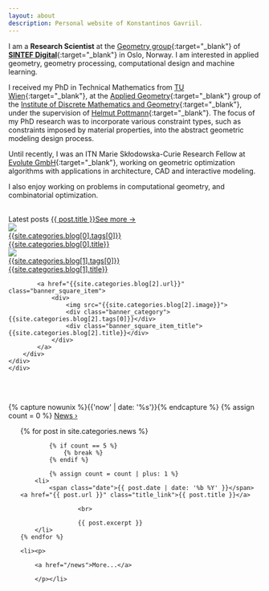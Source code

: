 ```yaml
---
layout: about
description: Personal website of Konstantinos Gavriil.
---
```


I am a __Research Scientist__ at the [Geometry group](https://www.sintef.no/en/digital/departments-new/applied-mathematics/geometry/){:target="_blank"} of [__SINTEF Digital__](https://www.sintef.no/en/digital/){:target="_blank"} in Oslo, Norway. I am interested in applied geometry, geometry processing, computational design and machine learning.

I received my PhD in Technical Mathematics from [TU Wien](https://www.tuwien.ac.at/en/){:target="_blank"}, at the [Applied Geometry](http://www.geometrie.tuwien.ac.at/geom/fg4/){:target="_blank"} group of the [Institute of Discrete Mathematics and Geometry](http://www.dmg.tuwien.ac.at/){:target="_blank"}, under the supervision of [Helmut Pottmann](https://www.geometrie.tuwien.ac.at/pottmann/){:target="_blank"}. The focus of my PhD research was to incorporate various constraint types, such as constraints imposed by material properties, into the abstract geometric modeling design process.

Until recently, I was an ITN Marie Skłodowska-Curie Research Fellow at [Evolute GmbH](https://www.evolute.at/){:target="_blank"}, working on geometric optimization algorithms with applications in architecture, CAD and interactive modeling.

I also enjoy working on problems in computational geometry, and combinatorial optimization.

<br>

<!-- <div class="positioner"> -->
<div class="banner">
	<div class="banner_wrapper">
	<div class="banner_header">
		<span class="banner_title">Latest posts</span>
		<a href="blog/">{{ post.title }}<span class="banner_more">See more →</span></a>
	</div>
	<div class="banner_container">
		<a href="{{site.categories.blog[0].url}}" class="banner_item_first">
			<div>
				<img src="{{site.categories.blog[0].image}}">
				<div class="banner_category">{{site.categories.blog[0].tags[0]}}</div>
				<div class="banner_item_first_title">{{site.categories.blog[0].title}}</div>
				<!-- <div class="banner_item_first_description">{{site.categories.blog[0].description}}</div> -->
			</div>
		</a>
		<div class="banner_right">
			<a href="{{site.categories.blog[1].url}}" class="banner_square_item">
				<div >
					<img src="{{site.categories.blog[1].image}}">
					<div class="banner_category">{{site.categories.blog[1].tags[0]}}</div>
					<div class="banner_square_item_title">{{site.categories.blog[1].title}}</div>
				</div>
			</a>

			<a href="{{site.categories.blog[2].url}}" class="banner_square_item">
				<div>
					<img src="{{site.categories.blog[2].image}}">
					<div class="banner_category">{{site.categories.blog[2].tags[0]}}</div>
					<div class="banner_square_item_title">{{site.categories.blog[2].title}}</div>
				</div>
			</a>
		</div>
	</div>
	</div>
</div>
<!-- </div> -->

<br>

<!-- <hr> -->

<br>

{% capture nowunix %}{{'now' | date: '%s'}}{% endcapture %}
{% assign count = 0 %}
<a href="news/" class="title_link">News &rsaquo;</a>

<ul>
		{% for post in site.categories.news %}

			{% if count == 5 %}
				{% break %}
			{% endif %}

			{% assign count = count | plus: 1 %}
	    <li>
	        <span class="date">{{ post.date | date: '%b %Y' }}</span> <a href="{{ post.url }}" class="title_link">{{ post.title }}</a>

					<br>

					{{ post.excerpt }}
	    </li>
    {% endfor %}

    <li><p>

		<a href="/news">More...</a>

		</p></li>
</ul>


<!-- <br> -->

<!-- <hr>

<br> -->

<!-- <a href="https://www.sintef.no/en/" target="_blank">
<img src="/assets/img/sintef_logo.svg" alt="SINTEF Logo" style="opacity: 0.85;width:auto;height:auto;max-width:100%;max-height:30px;" class="center">
</a> -->

<br>

